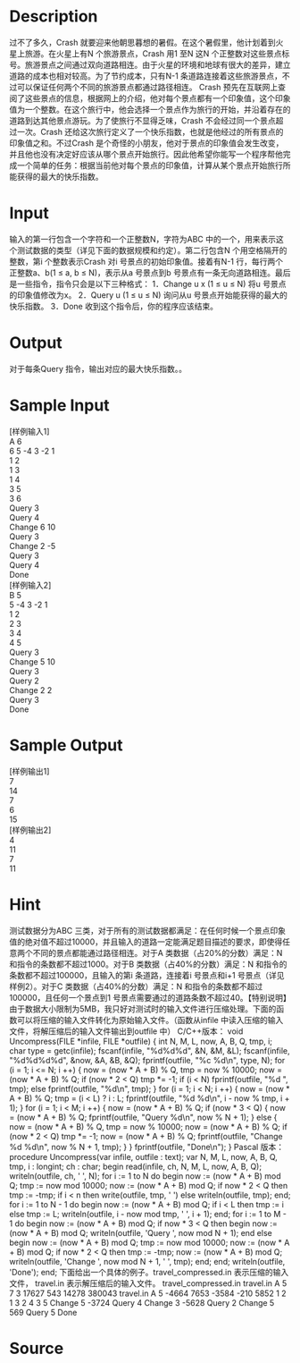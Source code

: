 
# Description

<div class="content"><p>过不了多久，Crash 就要迎来他朝思暮想的暑假。在这个暑假里，他计划着到火星上旅游。在火星上有N 个旅游景点，Crash 用1 至N 这N 个正整数对这些景点标号。旅游景点之间通过双向道路相连。由于火星的环境和地球有很大的差异，建立道路的成本也相对较高。为了节约成本，只有N-1 条道路连接着这些旅游景点，不过可以保证任何两个不同的旅游景点都通过路径相连。 Crash 预先在互联网上查阅了这些景点的信息，根据网上的介绍，他对每个景点都有一个印象值，这个印象值为一个整数。在这个旅行中，他会选择一个景点作为旅行的开始，并沿着存在的道路到达其他景点游玩。为了使旅行不显得乏味，Crash 不会经过同一个景点超过一次。Crash 还给这次旅行定义了一个快乐指数，也就是他经过的所有景点的印象值之和。不过Crash 是个奇怪的小朋友，他对于景点的印象值会发生改变，并且他也没有决定好应该从哪个景点开始旅行。因此他希望你能写一个程序帮他完成一个简单的任务：根据当前他对每个景点的印象值，计算从某个景点开始旅行所能获得的最大的快乐指数。</p></div>

# Input

<div class="content"><p>输入的第一行包含一个字符和一个正整数N，字符为ABC 中的一个，用来表示这个测试数据的类型（详见下面的数据规模和约定）。第二行包含N 个用空格隔开的整数，第i 个整数表示Crash 对i 号景点的初始印象值。接着有N-1 行，每行两个正整数a、b(1 ≤ a, b ≤ N)，表示从a 号景点到b 号景点有一条无向道路相连。最后是一些指令，指令只会是以下三种格式： 1．Change u x (1 ≤ u ≤ N) 将u 号景点的印象值修改为x。 2．Query u (1 ≤ u ≤ N) 询问从u 号景点开始能获得的最大的快乐指数。 3．Done 收到这个指令后，你的程序应该结束。</p></div>

# Output

<div class="content"><p>对于每条Query 指令，输出对应的最大快乐指数。。</p></div>

# Sample Input

<div class="content"><span class="sampledata">[样例输入1]<br/>
A 6<br/>
6 5 -4 3 -2 1<br/>
1 2<br/>
1 3<br/>
1 4<br/>
3 5<br/>
3 6<br/>
Query 3<br/>
Query 4<br/>
Change 6 10<br/>
Query 3<br/>
Change 2 -5<br/>
Query 3<br/>
Query 4<br/>
Done<br/>
[样例输入2]<br/>
B 5<br/>
5 -4 3 -2 1<br/>
1 2<br/>
2 3<br/>
3 4<br/>
4 5<br/>
Query 3<br/>
Change 5 10<br/>
Query 3<br/>
Query 2<br/>
Change 2 2<br/>
Query 3<br/>
Done</span></div>

# Sample Output

<div class="content"><span class="sampledata">[样例输出1]<br/>
7<br/>
14<br/>
7<br/>
6<br/>
15<br/>
[样例输出2]<br/>
4<br/>
11<br/>
7<br/>
11</span></div>

# Hint

<div class="content"><p></p><p>测试数据分为ABC 三类，对于所有的测试数据都满足：在任何时候一个景点印象值的绝对值不超过10000，并且输入的道路一定能满足题目描述的要求，即使得任意两个不同的景点都能通过路径相连。对于A 类数据（占20%的分数）满足：N 和指令的条数都不超过1000。对于B 类数据（占40%的分数）满足：N 和指令的条数都不超过100000，且输入的第i 条道路，连接着i 号景点和i+1 号景点（详见样例2）。对于C 类数据（占40%的分数）满足：N 和指令的条数都不超过100000，且任何一个景点到1 号景点需要通过的道路条数不超过40。【特别说明】由于数据大小限制为5MB，我只好对测试时的输入文件进行压缩处理。下面的函数可以将压缩的输入文件转化为原始输入文件。（函数从infile 中读入压缩的输入文件，将解压缩后的输入文件输出到outfile 中） C/C++版本： void Uncompress(FILE *infile, FILE *outfile) { int N, M, L, now, A, B, Q, tmp, i; char type = getc(infile); fscanf(infile, &#34;%d%d%d&#34;, &amp;N, &amp;M, &amp;L); fscanf(infile, &#34;%d%d%d%d&#34;, &amp;now, &amp;A, &amp;B, &amp;Q); fprintf(outfile, &#34;%c %d\n&#34;, type, N); for (i = 1; i &lt;= N; i ++) { now = (now * A + B) % Q, tmp = now % 10000; now = (now * A + B) % Q; if (now * 2 &lt; Q) tmp *= -1; if (i &lt; N) fprintf(outfile, &#34;%d &#34;, tmp); else fprintf(outfile, &#34;%d\n&#34;, tmp); } for (i = 1; i &lt; N; i ++) { now = (now * A + B) % Q; tmp = (i &lt; L) ? i : L; fprintf(outfile, &#34;%d %d\n&#34;, i - now % tmp, i + 1); } for (i = 1; i &lt; M; i ++) { now = (now * A + B) % Q; if (now * 3 &lt; Q) { now = (now * A + B) % Q; fprintf(outfile, &#34;Query %d\n&#34;, now % N + 1); } else { now = (now * A + B) % Q, tmp = now % 10000; now = (now * A + B) % Q; if (now * 2 &lt; Q) tmp *= -1; now = (now * A + B) % Q; fprintf(outfile, &#34;Change %d %d\n&#34;, now % N + 1, tmp); } } fprintf(outfile, &#34;Done\n&#34;); } Pascal 版本： procedure Uncompress(var infile, outfile : text); var N, M, L, now, A, B, Q, tmp, i : longint; ch : char; begin read(infile, ch, N, M, L, now, A, B, Q); writeln(outfile, ch, &#39; &#39;, N); for i := 1 to N do begin now := (now * A + B) mod Q; tmp := now mod 10000; now := (now * A + B) mod Q; if now * 2 &lt; Q then tmp := -tmp; if i &lt; n then write(outfile, tmp, &#39; &#39;) else writeln(outfile, tmp); end; for i := 1 to N - 1 do begin now := (now * A + B) mod Q; if i &lt; L then tmp := i else tmp := L; writeln(outfile, i - now mod tmp, &#39; &#39;, i + 1); end; for i := 1 to M - 1 do begin now := (now * A + B) mod Q; if now * 3 &lt; Q then begin now := (now * A + B) mod Q; writeln(outfile, &#39;Query &#39;, now mod N + 1); end else begin now := (now * A + B) mod Q; tmp := now mod 10000; now := (now * A + B) mod Q; if now * 2 &lt; Q then tmp := -tmp; now := (now * A + B) mod Q; writeln(outfile, &#39;Change &#39;, now mod N + 1, &#39; &#39;, tmp); end; end; writeln(outfile, &#39;Done&#39;); end; 下面给出一个具体的例子。travel_compressed.in 表示压缩的输入文件， travel.in 表示解压缩后的输入文件。 travel_compressed.in travel.in A 5 7 3 17627 543 14278 380043 travel.in A 5 -4664 7653 -3584 -210 5852 1 2 1 3 2 4 3 5 Change 5 -3724 Query 4 Change 3 -5628 Query 2 Change 5 569 Query 5 Done</p><p></p></div>

# Source

<div class="content"><p><a href="problemset.php?search="></a></p></div>

